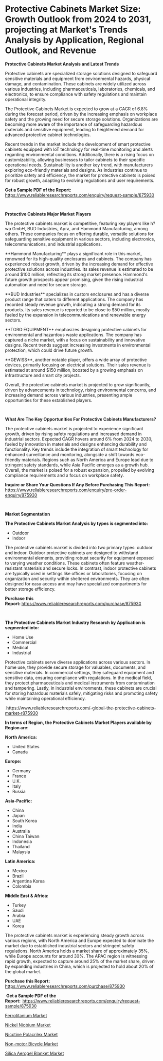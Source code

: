 <p><h1>Protective Cabinets Market Size: Growth Outlook from 2024 to 2031, projecting at Market's Trends Analysis by Application, Regional Outlook, and Revenue</h1></p><p><strong>Protective Cabinets Market Analysis and Latest Trends</strong></p>
<p><p>Protective cabinets are specialized storage solutions designed to safeguard sensitive materials and equipment from environmental hazards, physical damage, and contamination. These cabinets are widely utilized across various industries, including pharmaceuticals, laboratories, chemicals, and electronics, to ensure compliance with safety regulations and maintain operational integrity.</p><p>The Protective Cabinets Market is expected to grow at a CAGR of 6.8% during the forecast period, driven by the increasing emphasis on workplace safety and the growing need for secure storage solutions. Organizations are becoming more aware of the importance of safeguarding hazardous materials and sensitive equipment, leading to heightened demand for advanced protective cabinet technologies.</p><p>Recent trends in the market include the development of smart protective cabinets equipped with IoT technology for real-time monitoring and alerts regarding environmental conditions. Additionally, there is a rising focus on customizability, allowing businesses to tailor cabinets to their specific operational needs. Sustainability is another key trend, with manufacturers exploring eco-friendly materials and designs. As industries continue to prioritize safety and efficiency, the market for protective cabinets is poised for robust growth, adapting to evolving regulations and user requirements.</p></p>
<p><strong>Get a Sample PDF of the Report:&nbsp;</strong> <a href="https://www.reliableresearchreports.com/enquiry/request-sample/875930?utm_campaign=83&utm_medium=2&utm_source=Github&utm_content=ia&utm_term=25122024&utm_id=protective-cabinets">https://www.reliableresearchreports.com/enquiry/request-sample/875930</a></p>
<p>&nbsp;</p>
<p><strong>Protective Cabinets Major Market Players</strong></p>
<p><p>The protective cabinets market is competitive, featuring key players like h?wa GmbH, BUD Industries, Apra, and Hammond Manufacturing, among others. These companies focus on offering durable, versatile solutions for safeguarding sensitive equipment in various sectors, including electronics, telecommunications, and industrial applications.</p><p>**Hammond Manufacturing** plays a significant role in this market, renowned for its high-quality enclosures and cabinets. The company has experienced robust growth, driven by the increasing demand for effective protective solutions across industries. Its sales revenue is estimated to be around $100 million, reflecting its strong market presence. Hammond's future growth prospects appear promising, given the rising industrial automation and need for secure storage.</p><p>**BUD Industries** specializes in custom enclosures and has a diverse product range that caters to different applications. The company has recorded steady revenue growth, indicating a strong demand for its products. Its sales revenue is reported to be close to $50 million, mostly fueled by the expansion in telecommunications and renewable energy sectors.</p><p>**TORO EQUIPMENT** emphasizes designing protective cabinets for environmental and hazardous waste applications. The company has captured a niche market, with a focus on sustainability and innovative designs. Recent trends suggest increasing investments in environmental protection, which could drive future growth.</p><p>**GEWISS**, another notable player, offers a wide array of protective devices, primarily focusing on electrical solutions. Their sales revenue is estimated at around $150 million, boosted by a growing emphasis on infrastructure and smart city projects. </p><p>Overall, the protective cabinets market is projected to grow significantly, driven by advancements in technology, rising environmental concerns, and increasing demand across various industries, presenting ample opportunities for these established players.</p></p>
<p>&nbsp;</p>
<p><strong>What Are The Key Opportunities For Protective Cabinets Manufacturers?</strong></p>
<p><p>The protective cabinets market is projected to experience significant growth, driven by rising safety regulations and increased demand in industrial sectors. Expected CAGR hovers around 6% from 2024 to 2030, fueled by innovation in materials and designs enhancing durability and functionality. Key trends include the integration of smart technology for enhanced surveillance and monitoring, alongside a shift towards eco-friendly materials. Regions such as North America and Europe lead due to stringent safety standards, while Asia Pacific emerges as a growth hub. Overall, the market is poised for a robust expansion, propelled by evolving compliance requirements and a focus on workplace safety.</p></p>
<p><strong>Inquire or Share Your Questions If Any Before Purchasing This Report:</strong> <a href="https://www.reliableresearchreports.com/enquiry/pre-order-enquiry/875930?utm_campaign=83&utm_medium=2&utm_source=Github&utm_content=ia&utm_term=25122024&utm_id=protective-cabinets">https://www.reliableresearchreports.com/enquiry/pre-order-enquiry/875930</a></p>
<p>&nbsp;</p>
<p><strong>Market Segmentation</strong></p>
<p><strong>The Protective Cabinets Market Analysis by types is segmented into:</strong></p>
<p><ul><li>Outdoor</li><li>Indoor</li></ul></p>
<p><p>The protective cabinets market is divided into two primary types: outdoor and indoor. Outdoor protective cabinets are designed to withstand environmental elements, providing robust security for equipment exposed to varying weather conditions. These cabinets often feature weather-resistant materials and secure locks. In contrast, indoor protective cabinets are typically used in settings like offices or laboratories, focusing on organization and security within sheltered environments. They are often designed for easy access and may have specialized compartments for better storage efficiency.</p></p>
<p><strong>Purchase this Report:&nbsp;</strong><a href="https://www.reliableresearchreports.com/purchase/875930?utm_campaign=83&utm_medium=2&utm_source=Github&utm_content=ia&utm_term=25122024&utm_id=protective-cabinets">https://www.reliableresearchreports.com/purchase/875930</a></p>
<p>&nbsp;</p>
<p><strong>The Protective Cabinets Market Industry Research by Application is segmented into:</strong></p>
<p><ul><li>Home Use</li><li>Commercial</li><li>Medical</li><li>Industrial</li></ul></p>
<p><p>Protective cabinets serve diverse applications across various sectors. In home use, they provide secure storage for valuables, documents, and sensitive materials. In commercial settings, they safeguard equipment and sensitive data, ensuring compliance with regulations. In the medical field, they protect pharmaceuticals and medical instruments from contamination and tampering. Lastly, in industrial environments, these cabinets are crucial for storing hazardous materials safely, mitigating risks and promoting safety while maintaining operational efficiency.</p></p>
<p><a href="https://www.reliableresearchreports.com/-global-the-protective-cabinets-market-r875930?utm_campaign=83&utm_medium=2&utm_source=Github&utm_content=ia&utm_term=25122024&utm_id=protective-cabinets">&nbsp;https://www.reliableresearchreports.com/-global-the-protective-cabinets-market-r875930</a></p>
<p><strong>In terms of Region, the Protective Cabinets Market Players available by Region are:</strong></p>
<p>
    <p> <strong> North America: </strong>
        <ul>
            <li>United States</li>
            <li>Canada</li>
        </ul>
        </p> 
    <p> <strong> Europe: </strong>
        <ul>
            <li>Germany</li>
            <li>France</li>
            <li>U.K.</li>
            <li>Italy</li>
            <li>Russia</li>
        </ul>
        </p> 
    <p> <strong> Asia-Pacific: </strong>
        <ul>
            <li>China</li>
            <li>Japan</li>
            <li>South Korea</li>
            <li>India</li>
            <li>Australia</li>
            <li>China Taiwan</li>
            <li>Indonesia</li>
            <li>Thailand</li>
            <li>Malaysia</li>
        </ul>
        </p> 
    <p> <strong> Latin America: </strong>
        <ul>
            <li>Mexico</li>
            <li>Brazil</li>
            <li>Argentina Korea</li>
            <li>Colombia</li>
        </ul>
        </p> 
    <p> <strong> Middle East & Africa: </strong>
        <ul>
            <li>Turkey</li>
            <li>Saudi</li>
            <li>Arabia</li>
            <li>UAE</li>
            <li>Korea</li>
        </ul>
    </p>
    </p>
<p><p>The protective cabinets market is experiencing steady growth across various regions, with North America and Europe expected to dominate the market due to established industrial sectors and stringent safety regulations. North America holds a market share of approximately 35%, while Europe accounts for around 30%. The APAC region is witnessing rapid growth, expected to capture around 25% of the market share, driven by expanding industries in China, which is projected to hold about 20% of the global market.</p></p>
<p><strong>Purchase this Report: </strong><a href="https://www.reliableresearchreports.com/purchase/875930?utm_campaign=83&utm_medium=2&utm_source=Github&utm_content=ia&utm_term=25122024&utm_id=protective-cabinets">https://www.reliableresearchreports.com/purchase/875930</a></p>
<p>&nbsp;<strong>Get a Sample PDF of the Report:&nbsp;&nbsp;</strong><a href="https://www.reliableresearchreports.com/enquiry/request-sample/875930?utm_campaign=83&utm_medium=2&utm_source=Github&utm_content=ia&utm_term=25122024&utm_id=protective-cabinets">https://www.reliableresearchreports.com/enquiry/request-sample/875930</a></p>
<p><strong></strong></p>
<p><p><a href="https://www.linkedin.com/pulse/amacro-overview-forecast-cagr-134-ferrotitanium-marketfor-period-tnfle?utm_campaign=83&utm_medium=2&utm_source=Github&utm_content=ia&utm_term=25122024&utm_id=protective-cabinets">Ferrotitanium Market</a></p><p><a href="https://www.linkedin.com/pulse/key-insights-forecast-nickel-niobium-market-2024-2031-expected-l1mle?utm_campaign=83&utm_medium=2&utm_source=Github&utm_content=ia&utm_term=25122024&utm_id=protective-cabinets">Nickel Niobium Market</a></p><p><a href="https://github.com/tasiahtahathorn/Market-Research-Report-List-1/blob/main/nicotine-polacrilex-market.md?utm_campaign=83&utm_medium=2&utm_source=Github&utm_content=ia&utm_term=25122024&utm_id=protective-cabinets">Nicotine Polacrilex Market</a></p><p><a href="https://github.com/oslieselotte2192/Market-Research-Report-List-1/blob/main/non-motor-bicycle-market.md?utm_campaign=83&utm_medium=2&utm_source=Github&utm_content=ia&utm_term=25122024&utm_id=protective-cabinets">Non-motor Bicycle Market</a></p><p><a href="https://www.linkedin.com/pulse/research-examination-onthe-silica-aerogel-blanket-marketsize-0octe?utm_campaign=83&utm_medium=2&utm_source=Github&utm_content=ia&utm_term=25122024&utm_id=protective-cabinets">Silica Aerogel Blanket Market</a></p></p>